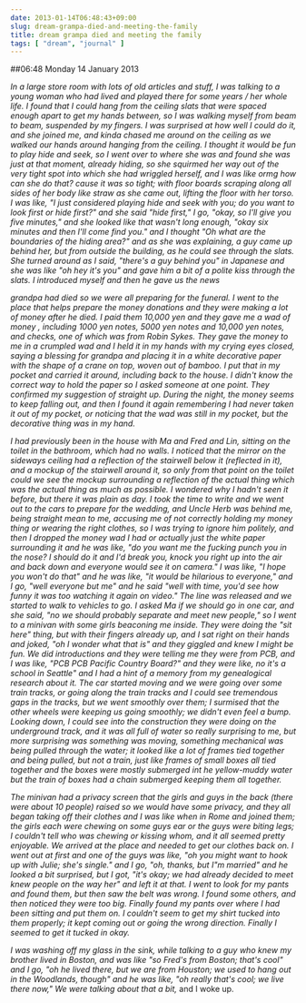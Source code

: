 ```yaml
---
date: 2013-01-14T06:48:43+09:00
slug: dream-grampa-died-and-meeting-the-family
title: dream grampa died and meeting the family
tags: [ "dream", "journal" ]
---
```


##06:48 Monday 14 January 2013

_In a large store room with lots of old articles and stuff, I was talking to a young woman who had lived and played there for some years / her whole life. I found that I could hang from the ceiling slats that were spaced enough apart to get my hands between, so I was walking myself from beam to beam, suspended by my fingers. I was surprised at how well I could do it, and she joined me, and kinda chased me around on the ceiling as we walked our hands around hanging from the ceiling. I thought it would be fun to play hide and seek, so I went over to where she was and found she was just at that moment, already hiding, so she squirmed her way out of the very tight spot into which she had wriggled herself, and I was like ormg how can she do that? cause it was so tight; with floor boards scraping along all sides of her body like straw as she came out, lifting the floor with her torso. I was like, "I just considered playing hide and seek with you; do you want to look first or hide first?" and she said "hide first," I go, "okay, so I'll give you five minutes," and she looked like that wasn't long enough, "okay six minutes and then I'll come find you." and I thought "Oh what are the boundaries of the hiding area?" and as she was explaining, a guy came up behind her, but from outside the building, as he could see through the slats. She turned around as I said, "there's a guy behind you" in Japanese and she was like "oh hey it's you" and gave him a bit of a polite kiss through the slats. I introduced myself and then he gave us the news_

_grandpa had died so we were all preparing for the funeral. I went to the place that helps prepare the money donations and they were making a lot of money after he died. I paid them 10,000 yen and they gave me a wad of money , including 1000 yen notes, 5000 yen notes and 10,000 yen notes, and checks, one of which was from Robin Sykes. They gave the money to me in a crumpled wad and I held it in my hands with my crying eyes closed, saying a blessing for grandpa and placing it in a white decorative paper with the shape of a crane on top, woven out of bamboo. I put that in my pocket and carried it around, including back to the house. I didn't know the correct way to hold the paper so I asked someone at one point. They confirmed my suggestion of straight up. During the night, the money seems to keep falling out, and then I found it again remembering I had never taken it out of my pocket, or noticing that the wad was still in my pocket, but the decorative thing was in my hand._

_I had previously been in the house with Ma and Fred and Lin, sitting on the toilet in the bathroom, which had no walls. I noticed that the mirror on the sideways ceiling had a reflection of the stairwell below it (reflected in it), and a mockup of the stairwell around it, so only from that point on the toilet could we see the mockup surrounding a reflection of the actual thing which was the actual thing as much as possible. I wondered why I hadn't seen it before, but there it was plain as day. I took the time to write and we went out to the cars to prepare for the wedding, and Uncle Herb was behind me, being straight mean to me, accusing me of not correctly holding my money thing or wearing the right clothes, so I was trying to ignore him politely, and then I dropped the money wad I had or actually just the white paper surrounding it and he was like, "do you want me the fucking punch you in the nose? I should do it and I'd break you, knock you right up into the air and back down and everyone would see it on camera." I was like, "I hope you won't do that" and he was like, "it would be hilarious to everyone," and I go, "well everyone but me" and he said "well with time, you'd see how funny it was too watching it again on video." The line was released and we started to walk to vehicles to go. I asked Ma if we should go in one car, and she said, "no we should probably separate and meet new people," so I went to a minivan with some girls beaconing me inside. They were doing the "sit here" thing, but with their fingers already up, and I sat right on their hands and joked, "oh I wonder what that is" and they giggled and knew I might be fun. We did introductions and they were telling me they were from PCB, and I was like, "PCB PCB Pacific Country Board?" and they were like, no it's a school in Seattle" and I had a hint of a memory from my genealogical research about it. The car started moving and we were going over some train tracks, or going along the train tracks and I could see tremendous gaps in the tracks, but we went smoothly over them; I surmised that the other wheels were keeping us going smoothly; we didn't even feel a bump. Looking down, I could see into the construction they were doing on the underground track, and it was all full of water so really surprising to me, but more surprising was something was moving, something mechanical was being pulled through the water; it looked like a lot of frames tied together and being pulled, but not a train, just like frames of small boxes all tied together and the boxes were mostly submerged int he yellow-muddy water but the train of boxes had a chain submerged keeping them all together._

_The minivan had a privacy screen that the girls and guys in the back (there were about 10 people) raised so we would have some privacy, and they all began taking off their clothes and I was like when in Rome and joined them; the girls each were chewing on some guys ear or the guys were biting legs; I couldn't tell who was chewing or kissing whom, and it all seemed pretty enjoyable. We arrived at the place and needed to get our clothes back on. I went out at first and one of the guys was like, "oh you might want to hook up with Julie; she's single." and I go, "oh, thanks, but I"m married" and he looked a bit surprised, but I got, "it's okay; we had already decided to meet knew people on the way her" and left it at that. I went to look for my pants and found them, but then saw the belt was wrong. I found some others, and then noticed they were too big. Finally found my pants over where I had been sitting and put them on. I couldn't seem to get my shirt tucked into them properly; it kept coming out or going the wrong direction. Finally I seemed to get it tucked in okay._

_I was washing off my glass in the sink, while talking to a guy who knew my brother lived in Boston, and was like "so Fred's from Boston; that's cool" and I go, "oh he lived there, but we are from Houston; we used to hang out in the Woodlands, though" and he was like, "oh really that's cool; we live there now," We were talking about that a bit,_ and I woke up.
